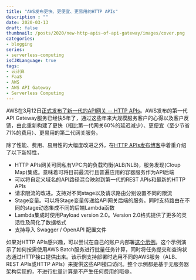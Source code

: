```yaml
---
title: "AWS发布更快、更便宜、更易用的HTTP APIs"
description : ""
date: 2020-03-13
draft: false
thumbnail: /posts/2020/new-http-apis-of-api-gateway/images/cover.png
categories:
- blogging
series:
- serverless-computing
isCJKLanguage: true
tags:
- 云计算
- FaaS
- AWS
- AWS API Gateway
- Serverless Computing
---
```

AWS在3月12日[正式发布了新一代的API网关 -- HTTP APIs][aws-http-apis-ga]。AWS发布的第一代API Gateway服务已经快5年了，通过这些年来大规模服务客户的心得以及客户反馈，由此重新构建了更快（相比第一代网关60%的延迟减少）、更便宜（至少节省71%的费用）、更易用的第二代网关服务。

<!--more-->

除了性能、费用、易用性的大幅度改进之外，在[HTTP APIs发布博客][aws-http-apis-ga]中着重介绍了以下新特性，

- HTTP APIs网关可同私有VPC内的负载均衡(ALB/NLB)，服务发现(Cloup Map)集成。意味着可将目前最流行且普遍应用的容器服务作为API后端
- 可以将自定义域名的API路径混合映射到第一代的REST APIs和最新的HTTP APIs
- 请求限流的改进。支持对不同stage以及请求路由分别设置不同的限流
- Stage变量。可以将Stage变量传递给API网关后端的服务。同时支持路由在不同的stage动态集成不同的后端Lambda函数
- Lambda集成时使用Payload version 2.0。Version 2.0格式提供了更多的灵活性及简化了数据格式
- 支持导入 Swagger / OpenAPI 配置文件

如果对HTTP APIs感兴趣，可以尝试在自己的账户内部署[这个示例][samples-with-different-apis-usage]。这个示例演示了如何按需使用AWS Batch服务进行批量任务计算，同时将任务提交和查询状态通过HTTP接口提供出来。该示例支持部署时选用不同的AWS服务（ALB、REST APIs或HTTP APIs）来提供这些API接口访问。整个示例都是基于无服务器架构实现的，不进行批量计算是不产生任何费用的哦:smile:。


[aws-http-apis-ga]: https://aws.amazon.com/blogs/compute/building-better-apis-http-apis-now-generally-available/
[samples-with-different-apis-usage]: https://github.com/zxkane/cdk-collections/blob/master/batch-demo/README.md#how-to-deploy-batch-demo-app